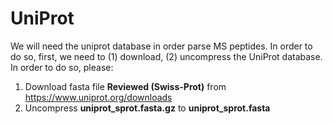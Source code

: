 # UniProt

We will need the uniprot database in order parse MS peptides. In order to do so, first, we need to (1) download, (2) uncompress the UniProt database. In order to do so, please:

1. Download fasta file **Reviewed (Swiss-Prot)** from https://www.uniprot.org/downloads
2. Uncompress **uniprot_sprot.fasta.gz** to **uniprot_sprot.fasta**
